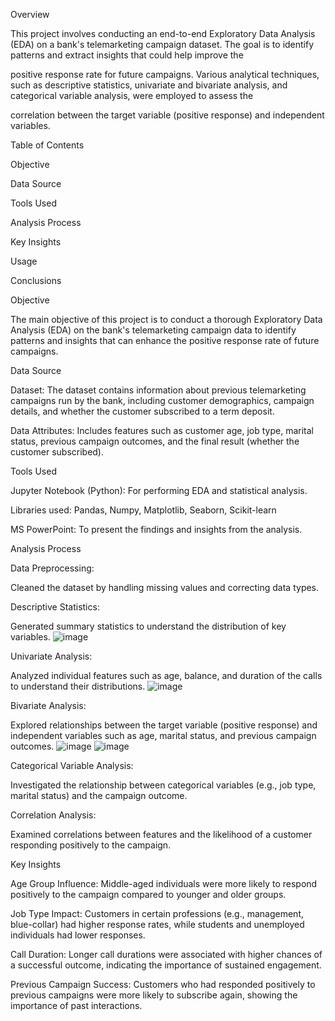 Overview

This project involves conducting an end-to-end Exploratory Data Analysis (EDA) on a bank's telemarketing campaign dataset. The goal is to identify patterns and extract insights that could help improve the 

positive response rate for future campaigns. Various analytical techniques, such as descriptive statistics, univariate and bivariate analysis, and categorical variable analysis, were employed to assess the 

correlation between the target variable (positive response) and independent variables.

Table of Contents

Objective

Data Source

Tools Used

Analysis Process

Key Insights

Usage

Conclusions

Objective

The main objective of this project is to conduct a thorough Exploratory Data Analysis (EDA) on the bank's telemarketing campaign data to identify patterns and insights that can enhance the positive response rate of future campaigns.


Data Source

Dataset: The dataset contains information about previous telemarketing campaigns run by the bank, including customer demographics, campaign details, and whether the customer subscribed to a term deposit.

Data Attributes: Includes features such as customer age, job type, marital status, previous campaign outcomes, and the final result (whether the customer subscribed).

Tools Used

Jupyter Notebook (Python): For performing EDA and statistical analysis.

Libraries used: Pandas, Numpy, Matplotlib, Seaborn, Scikit-learn

MS PowerPoint: To present the findings and insights from the analysis.

Analysis Process

Data Preprocessing:

Cleaned the dataset by handling missing values and correcting data types.

Descriptive Statistics:

Generated summary statistics to understand the distribution of key variables.
![image](https://github.com/user-attachments/assets/1e8fb4ea-da62-49be-9d0f-18ade6ebb8b8)


Univariate Analysis:

Analyzed individual features such as age, balance, and duration of the calls to understand their distributions.
![image](https://github.com/user-attachments/assets/41e65acb-96a3-4177-bf63-33198ba8823c)

Bivariate Analysis:

Explored relationships between the target variable (positive response) and independent variables such as age, marital status, and previous campaign outcomes.
![image](https://github.com/user-attachments/assets/c5171735-2640-4b51-beeb-3b54c69b80dd)
![image](https://github.com/user-attachments/assets/a533795b-95d0-4084-bb67-c293d51fd3a5)


Categorical Variable Analysis:

Investigated the relationship between categorical variables (e.g., job type, marital status) and the campaign outcome.

Correlation Analysis:

Examined correlations between features and the likelihood of a customer responding positively to the campaign.

Key Insights

Age Group Influence: Middle-aged individuals were more likely to respond positively to the campaign compared to younger and older groups.

Job Type Impact: Customers in certain professions (e.g., management, blue-collar) had higher response rates, while students and unemployed individuals had lower responses.

Call Duration: Longer call durations were associated with higher chances of a successful outcome, indicating the importance of sustained engagement.

Previous Campaign Success: Customers who had responded positively to previous campaigns were more likely to subscribe again, showing the importance of past interactions.
